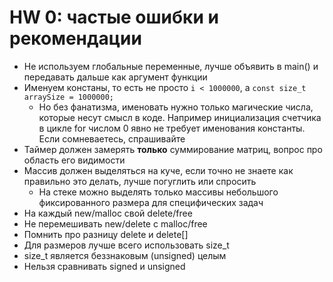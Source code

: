 # HW 0: частые ошибки и рекомендации
  - Не используем глобальные переменные, лучше объявить в main() и передавать дальше как аргумент функции
  - Именуем констаны, то есть не просто `i < 1000000`, а `const size_t arraySize = 1000000;`
    - Но без фанатизма, именовать нужно только магические числа, которые несут смысл в коде. Например инициализация счетчика в цикле for числом 0 явно не требует именования константы. Если сомневаетесь, спрашивайте
  - Таймер должен замерять __только__ суммирование матриц, вопрос про область его видимости
  - Массив должен выделяться на куче, если точно не знаете как правильно это делать, лучше погуглить или спросить
    - На стеке можно выделять только массивы небольшого фиксированного размера для специфических задач
  - На каждый new/malloc свой delete/free
  - Не перемешивать new/delete с malloc/free
  - Помнить про разницу delete и delete[]
  - Для размеров лучше всего использовать size_t
  - size_t является беззнаковым (unsigned) целым
  - Нельзя сравнивать signed и unsigned
  

